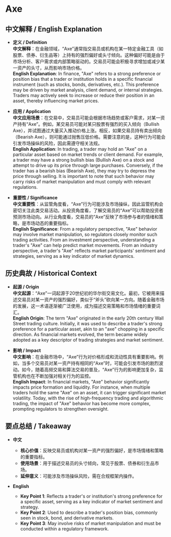# Axe

## 中文解释 / English Explanation

* **定义 / Definition**  
  **中文解释**：在金融领域，“Axe”通常指交易员或机构在某一特定金融工具（如股票、债券、衍生品等）上持有的强烈偏好或头寸倾向。这种偏好可能是由于市场分析、客户需求或内部策略驱动的。交易员可能会积极寻求增加或减少某一资产的头寸，从而影响市场价格。  
  **English Explanation**: In finance, "Axe" refers to a strong preference or position bias that a trader or institution holds in a specific financial instrument (such as stocks, bonds, derivatives, etc.). This preference may be driven by market analysis, client demand, or internal strategies. Traders may actively seek to increase or reduce their position in an asset, thereby influencing market prices.

* **应用 / Application**  
  **中文应用场景**：在交易中，交易员可能会根据市场趋势或客户需求，对某一资产持有“Axe”。例如，某交易员可能对某只股票有强烈的买入倾向（Bullish Axe），并试图通过大量买入推动价格上涨。相反，如果交易员持有卖出倾向（Bearish Axe），则可能通过抛售压低价格。需要注意的是，这种行为可能会引发市场操纵的风险，因此需遵守相关法规。  
  **English Application**: In trading, a trader may hold an "Axe" on a particular asset based on market trends or client demand. For example, a trader may have a strong bullish bias (Bullish Axe) on a stock and attempt to drive up its price through large purchases. Conversely, if the trader has a bearish bias (Bearish Axe), they may try to depress the price through selling. It is important to note that such behavior may carry risks of market manipulation and must comply with relevant regulations.

* **重要性 / Significance**  
  **中文重要性**：从监管角度看，“Axe”行为可能涉及市场操纵，因此监管机构会密切关注此类交易活动。从投资角度看，了解交易员的“Axe”可以帮助投资者预测市场动向。从行业角度看，交易员的“Axe”反映了市场参与者的情绪和策略，是市场动态的重要指标。  
  **English Significance**: From a regulatory perspective, "Axe" behavior may involve market manipulation, so regulators closely monitor such trading activities. From an investment perspective, understanding a trader's "Axe" can help predict market movements. From an industry perspective, a trader's "Axe" reflects market participants' sentiment and strategies, serving as a key indicator of market dynamics.

## 历史典故 / Historical Context

* **起源 / Origin**  
  **中文起源**：“Axe”一词起源于20世纪初的华尔街交易文化。最初，它被用来描述交易员对某一资产的强烈偏好，类似于“斧头”砍向某一方向。随着金融市场的发展，这一术语逐渐被广泛使用，成为描述交易策略和市场情绪的重要词汇。  
  **English Origin**: The term "Axe" originated in the early 20th century Wall Street trading culture. Initially, it was used to describe a trader's strong preference for a particular asset, akin to an "axe" chopping in a specific direction. As financial markets evolved, the term became widely adopted as a key descriptor of trading strategies and market sentiment.

* **影响 / Impact**  
  **中文影响**：在金融市场中，“Axe”行为对价格形成和流动性具有重要影响。例如，当多个交易员对某一资产持有相同的“Axe”时，可能会引发市场的剧烈波动。如今，随着高频交易和算法交易的普及，“Axe”行为的影响更加复杂，监管机构也在不断加强对相关行为的监控。  
  **English Impact**: In financial markets, "Axe" behavior significantly impacts price formation and liquidity. For instance, when multiple traders hold the same "Axe" on an asset, it can trigger significant market volatility. Today, with the rise of high-frequency trading and algorithmic trading, the impact of "Axe" behavior has become more complex, prompting regulators to strengthen oversight.

## 要点总结 / Takeaway

* **中文**  
  - **核心价值**：反映交易员或机构对某一资产的强烈偏好，是市场情绪和策略的重要指标。  
  - **使用场景**：用于描述交易员的头寸倾向，常见于股票、债券和衍生品市场。  
  - **延伸意义**：可能涉及市场操纵风险，需在合规框架内操作。

* **English**  
  - **Key Point 1**: Reflects a trader's or institution's strong preference for a specific asset, serving as a key indicator of market sentiment and strategy.  
  - **Key Point 2**: Used to describe a trader's position bias, commonly seen in stock, bond, and derivative markets.  
  - **Key Point 3**: May involve risks of market manipulation and must be conducted within a regulatory framework.